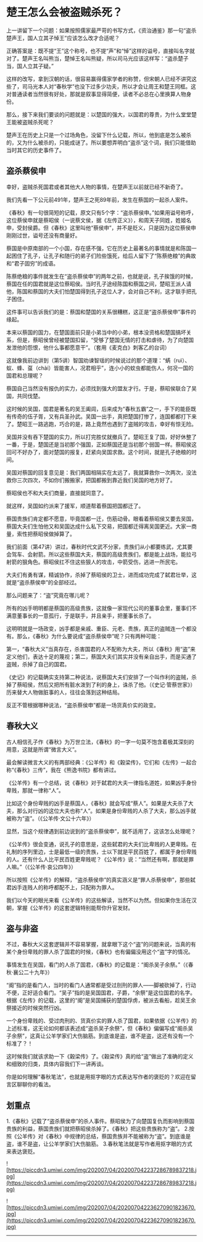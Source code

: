 #  楚王怎么会被盗贼杀死？

上一讲留下一个问题：如果按照儒家最严苛的书写方式，《资治通鉴》那一句“盗杀楚声王，国人立其子悼王”应该怎么改才合适呢？

正确答案是：既不提“王”这个称号，也不提“声”和“悼”这样的谥号，直接叫名字就对了。楚声王名叫熊当，楚悼王名叫熊疑，所以司马光应该这样写：“盗杀楚子当，国人立其子疑。”

这样的改写，拿到汉朝的话，很容易赢得儒家学者的称赞，但宋朝人已经不讲究这些了，司马光本人对“春秋学”也没下过多少功夫，所以才会让周王和楚王同框。这对普通读者当然很有好处，那就是叙事显得简便，读者不必总在心里换算人物身份。

那么，接下来我们要谈的问题就是：以楚国的强大，以国君的尊贵，为什么堂堂楚王能被盗贼杀死呢？

楚声王在历史上只是一个过场角色，没留下什么记载，所以，他到底是怎么被杀的，又为什么被杀的，只能成谜了。所以要想弄明白“盗杀”这个词，我们只能借助当时其它的历史事件了。

## 盗杀蔡侯申

幸好，盗贼杀死国君或者其他大人物的事情，在楚声王以前就已经不新奇了。

我们先看一下公元前491年，楚声王之死89年前，发生在蔡国的一起杀人案件。

《春秋》有一句很简短的记载，原文只有5个字：“盗杀蔡侯申。”如果用谥号称呼，这位蔡侯申就是蔡昭侯（一说蔡文侯，据《左传正义》），和周天子同姓，姓姬名申，受封侯爵。但《春秋》这里叫他“蔡侯申”，并不是贬义，只是因为这位蔡侯申刚刚过世，谥号还没有商量好。

蔡国是中原南部的一个小国，存在感不强，它在历史上最著名的事情就是和陈国一起困住了孔子，让孔子和随行的弟子们险些饿死，给后人留下了“陈蔡绝粮”的典故和“君子固穷”的成语。

陈蔡绝粮的事件就发生在“盗杀蔡侯申”的两年之前，也就是说，孔子挨饿的时候，蔡国在任的国君就是这位蔡昭侯。当时孔子途经陈国和蔡国之间，楚昭王派人请他，陈国和蔡国的大夫们怕楚国得到孔子这位人才，会对自己不利，这才联手把孔子困住。

这件事可以告诉我们的是：蔡国和楚国的关系很糟糕，这正是“盗杀蔡侯申”事件的缘起。

本来以蔡国的国力，在楚国面前只是小弟当中的小弟，根本没资格和楚国搞坏关系，但是，蔡昭侯曾经被楚国扣留，“受够了楚国无情的打击和虐待，为了向楚国发泄他的怨恨，他什么事都愿意干”。（套用《麦克白》刺客乙的台词）

这就像我前边讲到（第5讲）智国劝谏智瑶的时候说过的那个道理：“蜹（ruì）、蚁、蜂、虿（chài）皆能害人，况君相乎”，连小小的蚊虫都能伤人，何况一国的国君和总理呢？

蔡国自己当然没有报仇的实力，必须找到强大的盟友才行。于是，蔡昭侯联合了吴国，共同伐楚。

这时候的吴国，国君是著名的吴王阖闾，后来成为“春秋五霸”之一，手下的能臣既有传奇的伍子胥，又有兵圣孙武。吴国一出手，真把楚国打惨了，连国都都打下来了。楚昭王一路逃跑，巧合的是，路上竟然也遇到了盗贼的攻击，幸好有惊无险。

吴国并没有吞下楚国的实力，所以打完胜仗就撤兵了。楚昭王复了国，好好休整了一番，于是，楚国还是当初那个强国，正如蔡国还是当初那个弱国一样。蔡昭侯这回可不好办了，面对楚国的报复，赶紧向吴国求救。这个时间，就是孔子绝粮的时间。

吴国对蔡国的回复意见是：我们两国相隔实在太远了，我就算救你一次两次，没法救你三次四次，不如你们搬搬家，把国都搬到靠近我们吴国的地方好了。

蔡昭侯也不和大夫们商量，直接就同意了。

就这样，吴国如约派来了援军，顺道帮着蔡国把国都迁了。

蔡国贵族们肯定都不愿意，毕竟国都一迁，伤筋动骨。眼看着蔡昭侯又要去吴国，蔡国大夫们生怕他又和吴国达成什么私下交易，把国都迁得离吴国更近。大家一商量，索性把蔡昭侯做掉算了。

我们前面（第47讲）讲过，春秋时代文武不分家，贵族们从小都要练武，尤其要会驾车、会射箭。所以这些蔡国大夫，蔡国的高级贵族们，都是能上战场，能拉弓射箭的狠角色。蔡昭侯扛不住这些狠人的攻击，中箭受伤，逃进一所民宅。

大夫们有勇有谋，精诚协作，杀掉了蔡昭侯的卫士，进而成功完成了弑君壮举，这就是“盗杀蔡侯申”的全部经过。

那么问题来了：“盗”究竟在哪儿呢？

所有的凶手明明都是蔡国的高级贵族，这就像一家现代公司的董事会里，董事们不满意董事长的一意孤行，于是联手，并且亲手，把董事长杀了。

这明明就是一场政变，凶手都是亲戚、重臣、元老、贵族，真正的盗贼连一个都没有。那么，《春秋》为什么要说成“盗杀蔡侯申”呢？只有两种可能：

第一，“春秋大义”当真存在，杀害国君的人不配称为大夫，所以《春秋》用“盗”来定义他们，表达十足的蔑视；第二，蔡国大夫们其实并没有亲自出手，而是买通了盗贼，杀掉了自己的国君。

《史记》的记载确实支持第二种说法，说蔡国大夫们安排了一个叫作利的盗贼，杀掉了蔡昭侯，然后又把所有脏水泼到了利的身上，诛杀了他。（《史记·管蔡世家》）历来替大人物做脏事的人，往往会落到这种结局。

反正不管根据哪种说法，“盗杀蔡侯申”都是一场货真价实的政变。

## 春秋大义

古人相信孔子作《春秋》为万世立法，《春秋》的一字一句莫不饱含着极其深刻的用意，这就是所谓“微言大义”。

最会解读微言大义的有两部经典：《公羊传》和《穀梁传》，它们和《左传》一起合称“《春秋》三传”，我在《熊逸书院》都有讲过。

《公羊传》有一个总结，说《春秋》对于弑君的大夫一律指名道姓，如果凶手身份卑贱，那就一律称“人”。

比如这个身份卑贱的凶手是蔡国人，《春秋》就会写成“蔡人”。如果是大夫杀了大夫，那么对行凶的这位大夫也称“人”。如果是身份卑贱的人杀了大夫，那么凶手就被称为“盗”。（《公羊传·文公十六年》）

显然，当这个规律遇到前边说到的“盗杀蔡侯申”，就不适用了，这该怎么处理呢？

《公羊传》很会变通，说孔子的意思是，这些弑君的大夫们比卑贱的人更卑贱。在礼制的序列里边，士是最低一级的贵族，士以下就是平民百姓了，都属于身份卑贱的人。还有什么人比平民百姓更卑贱呢？《公羊传》说：“当然还有啊，那就是罪人嘛。”（《公羊传·哀公四年》）

所以按照《公羊传》的解释，“盗杀蔡侯申”的真实涵义是“罪人杀蔡侯申”，那些弑君凶手连贱人的称呼都配不上，只配称为罪人。

我们以今天的眼光来看《公羊传》的这些解读，当然不以为然。但如果你生活在汉朝，掌握《公羊传》的这套逻辑特别能帮你升官发财。

## 盗与非盗

不过，春秋大义这套逻辑并不容易掌握，就拿眼下这个“盗”的问题来说，当真的有某个身份卑贱的罪人杀了国君的时候，《春秋》也有偏偏没用这个“盗”字的情况。

事情发生在吴国，看门的人杀了国君，《春秋》的记载是：“阍杀吴子余祭。”（《春秋·襄公二十九年》）

“阍”指的是看门人，当时的看门人通常都是受过刖刑的罪人——脚被砍掉了，行动不便，正好适合看门。“吴子”指的是吴国国君，子爵，“余祭”是这位国君的名字。根据《左传》的记载，这里的“阍”是吴国捕获的楚国俘虏，被派去看船，趁吴王余祭接近的时候突然行凶。

一个身份卑贱的、受过肉刑的、货真价实的罪人杀了国君，如果依据《公羊传》的上述标准，这无论如何都该表述成“盗杀吴子余祭”，但《春秋》偏偏写成“阍杀吴子余祭”，这真让公羊学家们大伤脑筋。到底谁是盗，谁不是盗，这还有没有一个标准了？！

这时候我们就该求助一下《穀梁传》了。《穀梁传》真的给“盗”做出了准确的定义和细致的归类，具体内容我们下一讲再谈。

你是如何理解“春秋笔法”，也就是用抠字眼的方式表达写作者的褒贬的？欢迎在留言区聊聊你的看法。

## 划重点

1.《春秋》记载了“盗杀蔡侯申”的杀人事件。蔡昭侯为了向楚国复仇而影响到蔡国贵族的利益，蔡国贵族们就把蔡昭侯杀掉了。《春秋》把这些贵族称为“盗”。
2.按照《公羊传》对《春秋》中规律的总结，蔡国贵族并不能被称为“盗”。到底谁是盗，谁不是盗，让公羊学家们大伤脑筋。
3.春秋笔法就是写作者用抠字眼的方式来表达褒贬。

![https://piccdn3.umiwi.com/img/202007/04/202007042237286789837218.jpg](https://piccdn3.umiwi.com/img/202007/04/202007042237286789837218.jpg)

![https://piccdn3.umiwi.com/img/202007/04/202007042236270901823670.jpg](https://piccdn3.umiwi.com/img/202007/04/202007042236270901823670.jpg)

---

